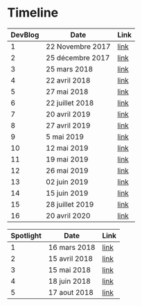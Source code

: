 # Timeline

|DevBlog|Date|Link
|-|-|-|
|1|22 Novembre 2017|[link](https://github.com/Projets-Edaly/Edaly_Timeline/blob/master/DevBlog1.md)|
|2|25 décembre 2017|[link](https://github.com/Projets-Edaly/Edaly_Timeline/blob/master/DevBlog2.md)|
|3|25 mars 2018|[link](https://github.com/Projets-Edaly/Edaly_Timeline/blob/master/DevBlog3.md)|
|4|22 avril 2018|[link](https://github.com/Projets-Edaly/Edaly_Timeline/blob/master/DevBlog4.md)|
|5|27 mai 2018|[link](https://github.com/Projets-Edaly/Edaly_Timeline/blob/master/DevBlog5.md)|
|6|22 juillet 2018|[link](https://github.com/Projets-Edaly/Edaly_Timeline/blob/master/DevBlog6.md)|
|7|20 avril 2019|[link](https://github.com/Projets-Edaly/Edaly_Timeline/blob/master/DevBlog7.md)|
|8|27 avril 2019|[link](https://github.com/Projets-Edaly/Edaly_Timeline/blob/master/DevBlog8.md)|
|9|5 mai 2019|[link](https://github.com/Projets-Edaly/Edaly_Timeline/blob/master/DevBlog9.md)|
|10|12 mai 2019|[link](https://github.com/Projets-Edaly/Edaly_Timeline/blob/master/DevBlog10.md)|
|11|19 mai 2019|[link](https://github.com/Projets-Edaly/Edaly_Timeline/blob/master/DevBlog11.md)|
|12|26 mai 2019|[link](https://github.com/Projets-Edaly/Edaly_Timeline/blob/master/DevBlog12.md)|
|13|02 juin 2019|[link](https://github.com/Projets-Edaly/Edaly_Timeline/blob/master/DevBlog13.md)|
|14|15 juin 2019|[link](https://github.com/Projets-Edaly/Edaly_Timeline/blob/master/DevBlog14.md)|
|15|28 juillet 2019|[link](https://github.com/Projets-Edaly/Edaly_Timeline/blob/master/DevBlog15.md)|
|16|20 avril 2020|[link](https://github.com/Projets-Edaly/Edaly_Timeline/blob/master/DevBlog16.md)|

|Spotlight|Date|Link
|-|-|-|
|1|16 mars 2018|[link](https://github.com/Projets-Edaly/Edaly_Timeline/blob/master/Spotlight1.md)|
|2|15 avril 2018|[link](https://github.com/Projets-Edaly/Edaly_Timeline/blob/master/Spotlight2.md)|
|3|15 mai 2018|[link](https://github.com/Projets-Edaly/Edaly_Timeline/blob/master/Spotlight3.md)|
|4|18 juin 2018|[link](https://github.com/Projets-Edaly/Edaly_Timeline/blob/master/Spotlight4.md)|
|5|17 aout 2018|[link](https://github.com/Projets-Edaly/Edaly_Timeline/blob/master/Spotlight5.md)|

